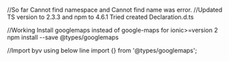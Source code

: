 //So far Cannot find namespace and Cannot find name was error.
//Updated TS version to 2.3.3 and npm to 4.6.1
Tried created Declaration.d.ts


//Working
Install googlemaps instead of google-maps for ionic>=version 2
npm install --save @types/googlemaps

//Import byv using below line
import {} from '@types/googlemaps';
